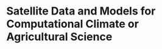 Satellite Data and Models for Computational Climate or Agricultural Science
===========================================================================
